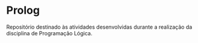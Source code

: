 # Prolog
Repositório destinado às atividades desenvolvidas durante a realização da disciplina de Programação Lógica.
